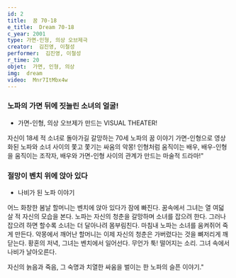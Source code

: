 ```yaml
---
id: 2
title:  꿈 70-18
e_title:  Dream 70-18
c_year: 2001
type: 가면-인형, 의상 오브제극
creator:  김진영, 이철성
performer:  김진영, 이철성
r_time: 20
objet:  가면, 인형, 의상
img:  dream
video:  Mnr7ItMbx4w
---
```


### 노파의 가면 뒤에 짓눌린 소녀의 얼굴!
- 가면-인형, 의상 오브제가 만드는 VISUAL THEATER!

자신이 18세 적 소녀로 돌아가길 갈망하는 70세 노파의 꿈 이야기
가면-인형으로 영상화된 노파와 소녀 사이의 쫓고 쫓기는 싸움의 악몽!
인형처럼 움직이는 배우, 배우-인형을 움직이는 조작자, 배우와 가면-인형 사이의 관계가 만드는 마술적 드라마!"

### 절망이 벤치 위에 앉아 있다
- 나비가 된 노파 이야기

어느 화창한 봄날 할머니는 벤치에 앉아 있다가 잠에 빠진다.
꿈속에서 그녀는 열 여덟 살 적 자신의 모습을 본다.
노파는 자신의 청춘을 갈망하며 소녀를 잡으려 한다.
그러나 잡으려 하면 할수록 소녀는 더 달아나려 몸부림친다.
마침내 노파는 소녀를 움켜쥐어 죽게 만든다.
악몽에서 깨어난 할머니는 이제 자신의 청춘은 가버렸다는 것을 뼈저리게 깨닫는다.
황혼의 저녁, 그녀는 벤치에서 일어선다. 무언가 툭! 떨어지는 소리.
그녀 속에서 나비가 날아오른다.

자신의 늙음과 죽음, 그 숙명과 치열한 싸움을 벌이는 한 노파의 슬픈 이야기."

